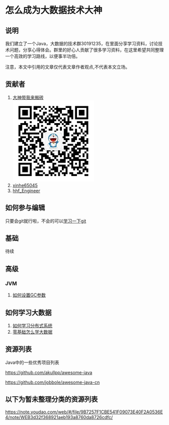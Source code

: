 # 怎么成为大数据技术大神

## 说明
我们建立了一个Java，大数据的技术群30191235，在里面分享学习资料，讨论技术问题，分享心得体会。群里的好心人贡献了很多学习资料，在这里希望共同整理一个高效的学习路线，以便事半功倍。

注意，本文中引用的文章仅代表文章作者观点,不代表本文立场。

## 贡献者
1. [大神带我来搬砖](https://www.jianshu.com/u/0dc4de2272f0)  
![avatar](img/owner.jpg)
1. [xinhe65045](https://gitee.com/xinhe65045)
1. [hhf_Engineer](https://www.jianshu.com/u/c7adbc6b595c)

## 如何参与编辑
只要会git就行啦，不会的可以[学习一下git](https://www.jianshu.com/p/fb47e3d79ab3)

## 基础
待续
## 高级
### JVM
1. [如何设置GC参数](https://gitee.com/xinhe65045/study/blob/master/07-%E8%AF%AD%E8%A8%80/JAVA/JVM/10-toolbox/GCLOG%E9%80%89%E9%A1%B9.md)
## 如何学习大数据
1. [如何学习分布式系统](https://www.jianshu.com/p/ec9b1b6f0968)
1. [零基础怎么学大数据](https://www.jianshu.com/p/4fc20b35dd21)

## 资源列表
Java中的一些优秀项目列表

https://github.com/akullpp/awesome-java

https://github.com/jobbole/awesome-java-cn

## 以下为暂未整理分类的资源列表
https://note.youdao.com/web/#/file/9B7257F1CBE541F09073E40F2A0536E4/note/WEB3d32f368921aeb193a8760da8726cdfc/
